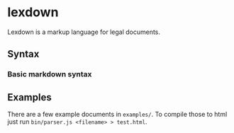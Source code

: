 # lexdown

Lexdown is a markup language for legal documents.


## Syntax

### Basic markdown syntax



## Examples

There are a few example documents in `examples/`. To compile those to html just
run `bin/parser.js <filename> > test.html`.
